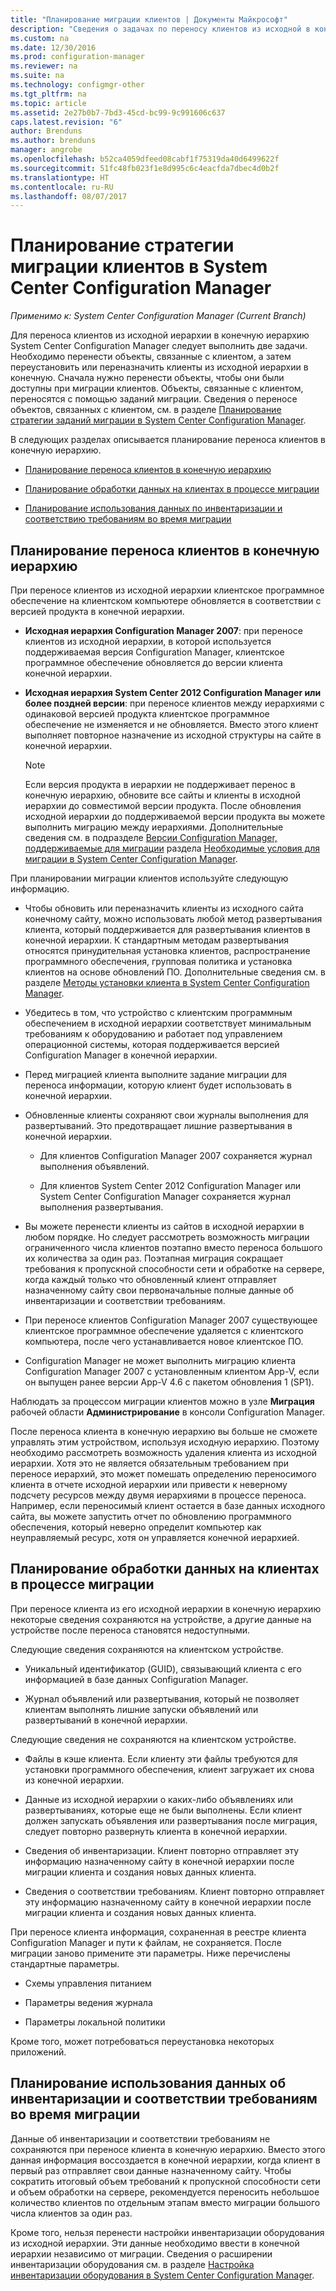 ```yaml
---
title: "Планирование миграции клиентов | Документы Майкрософт"
description: "Сведения о задачах по переносу клиентов из исходной в конечную иерархию System Center Configuration Manager."
ms.custom: na
ms.date: 12/30/2016
ms.prod: configuration-manager
ms.reviewer: na
ms.suite: na
ms.technology: configmgr-other
ms.tgt_pltfrm: na
ms.topic: article
ms.assetid: 2e27b0b7-7bd3-45cd-bc99-9c991606c637
caps.latest.revision: "6"
author: Brenduns
ms.author: brenduns
manager: angrobe
ms.openlocfilehash: b52ca4059dfeed08cabf1f75319da40d6499622f
ms.sourcegitcommit: 51fc48fb023f1e8d995c6c4eacfda7dbec4d0b2f
ms.translationtype: HT
ms.contentlocale: ru-RU
ms.lasthandoff: 08/07/2017
---
```

# <a name="plan-a-client-migration-strategy-in-system-center-configuration-manager"></a>Планирование стратегии миграции клиентов в System Center Configuration Manager

*Применимо к: System Center Configuration Manager (Current Branch)*

Для переноса клиентов из исходной иерархии в конечную иерархию System Center Configuration Manager следует выполнить две задачи. Необходимо перенести объекты, связанные с клиентом, а затем переустановить или переназначить клиенты из исходной иерархии в конечную. Сначала нужно перенести объекты, чтобы они были доступны при миграции клиентов. Объекты, связанные с клиентом, переносятся с помощью заданий миграции. Сведения о переносе объектов, связанных с клиентом, см. в разделе [Планирование стратегии заданий миграции в System Center Configuration Manager](../../core/migration/planning-a-migration-job-strategy.md).  

 В следующих разделах описывается планирование переноса клиентов в конечную иерархию.  

-   [Планирование переноса клиентов в конечную иерархию](#Planning_for_Client_Agent_Migration)  

-   [Планирование обработки данных на клиентах в процессе миграции](#Planning_for_Client_Data_Migration)  

-   [Планирование использования данных по инвентаризации и соответствию требованиям во время миграции](#Planning_for_Inventory_data_migration)  

##  <a name="Planning_for_Client_Agent_Migration"></a> Планирование переноса клиентов в конечную иерархию  
 При переносе клиентов из исходной иерархии клиентское программное обеспечение на клиентском компьютере обновляется в соответствии с версией продукта в конечной иерархии.  

-   **Исходная иерархия Configuration Manager 2007**: при переносе клиентов из исходной иерархии, в которой используется поддерживаемая версия Configuration Manager, клиентское программное обеспечение обновляется до версии клиента конечной иерархии.  

-   **Исходная иерархия System Center 2012 Configuration Manager или более поздней версии**: при переносе клиентов между иерархиями с одинаковой версией продукта клиентское программное обеспечение не изменяется и не обновляется. Вместо этого клиент выполняет повторное назначение из исходной структуры на сайте в конечной иерархии.  

    > [!NOTE]  
    >  Если версия продукта в иерархии не поддерживает перенос в конечную иерархию, обновите все сайты и клиенты в исходной иерархии до совместимой версии продукта. После обновления исходной иерархии до поддерживаемой версии продукта вы можете выполнить миграцию между иерархиями. Дополнительные сведения см. в подразделе [Версии Configuration Manager, поддерживаемые для миграции](../../core/migration/prerequisites-for-migration.md#BKMK_SupportedMigrationVersions) раздела [Необходимые условия для миграции в System Center Configuration Manager](../../core/migration/prerequisites-for-migration.md).  

При планировании миграции клиентов используйте следующую информацию.  

-   Чтобы обновить или переназначить клиенты из исходного сайта конечному сайту, можно использовать любой метод развертывания клиента, который поддерживается для развертывания клиентов в конечной иерархии. К стандартным методам развертывания относятся принудительная установка клиентов, распространение программного обеспечения, групповая политика и установка клиентов на основе обновлений ПО. Дополнительные сведения см. в разделе [Методы установки клиента в System Center Configuration Manager](../../core/clients/deploy/plan/client-installation-methods.md).  

-   Убедитесь в том, что устройство с клиентским программным обеспечением в исходной иерархии соответствует минимальным требованиям к оборудованию и работает под управлением операционной системы, которая поддерживается версией Configuration Manager в конечной иерархии.  

-   Перед миграцией клиента выполните задание миграции для переноса информации, которую клиент будет использовать в конечной иерархии.  

-   Обновленные клиенты сохраняют свои журналы выполнения для развертываний. Это предотвращает лишние развертывания в конечной иерархии.  

    -   Для клиентов Configuration Manager 2007 сохраняется журнал выполнения объявлений.  

    -   Для клиентов System Center 2012 Configuration Manager или System Center Configuration Manager сохраняется журнал выполнения развертывания.  

-   Вы можете перенести клиенты из сайтов в исходной иерархии в любом порядке. Но следует рассмотреть возможность миграции ограниченного числа клиентов поэтапно вместо переноса большого их количества за один раз. Поэтапная миграция сокращает требования к пропускной способности сети и обработке на сервере, когда каждый только что обновленный клиент отправляет назначенному сайту свои первоначальные полные данные об инвентаризации и соответствии требованиям.  

-   При переносе клиентов Configuration Manager 2007 существующее клиентское программное обеспечение удаляется с клиентского компьютера, после чего устанавливается новое клиентское ПО.  

-   Configuration Manager не может выполнить миграцию клиента Configuration Manager 2007 с установленным клиентом App-V, если он выпущен ранее версии App-V 4.6 с пакетом обновления 1 (SP1).  

Наблюдать за процессом миграции клиентов можно в узле **Миграция** рабочей области **Администрирование** в консоли Configuration Manager.  

После переноса клиента в конечную иерархию вы больше не сможете управлять этим устройством, используя исходную иерархию. Поэтому необходимо рассмотреть возможность удаления клиента из исходной иерархии. Хотя это не является обязательным требованием при переносе иерархий, это может помешать определению переносимого клиента в отчете исходной иерархии или привести к неверному подсчету ресурсов между двумя иерархиями в процессе переноса. Например, если переносимый клиент остается в базе данных исходного сайта, вы можете запустить отчет по обновлению программного обеспечения, который неверно определит компьютер как неуправляемый ресурс, хотя он управляется конечной иерархией.  

##  <a name="Planning_for_Client_Data_Migration"></a> Планирование обработки данных на клиентах в процессе миграции  
При переносе клиента из его исходной иерархии в конечную иерархию некоторые сведения сохраняются на устройстве, а другие данные на устройстве после переноса становятся недоступными.  

Следующие сведения сохраняются на клиентском устройстве.  

-   Уникальный идентификатор (GUID), связывающий клиента с его информацией в базе данных Configuration Manager.  

-   Журнал объявлений или развертывания, который не позволяет клиентам выполнять лишние запуски объявлений или развертываний в конечной иерархии.  

Следующие сведения не сохраняются на клиентском устройстве.  

-   Файлы в кэше клиента. Если клиенту эти файлы требуются для установки программного обеспечения, клиент загружает их снова из конечной иерархии.  

-   Данные из исходной иерархии о каких-либо объявлениях или развертываниях, которые еще не были выполнены. Если клиент должен запускать объявления или развертывания после миграция, следует повторно развернуть клиента в конечной иерархии.  

-   Сведения об инвентаризации. Клиент повторно отправляет эту информацию назначенному сайту в конечной иерархии после миграции клиента и создания новых данных клиента.  

-   Сведения о соответствии требованиям. Клиент повторно отправляет эту информацию назначенному сайту в конечной иерархии после миграции клиента и создания новых данных клиента.  

При переносе клиента информация, сохраненная в реестре клиента Configuration Manager и пути к файлам, не сохраняется. После миграции заново примените эти параметры. Ниже перечислены стандартные параметры.  

-   Схемы управления питанием  

-   Параметры ведения журнала  

-   Параметры локальной политики  

Кроме того, может потребоваться переустановка некоторых приложений.  

##  <a name="Planning_for_Inventory_data_migration"></a> Планирование использования данных об инвентаризации и соответствии требованиям во время миграции  
Данные об инвентаризации и соответствии требованиям не сохраняются при переносе клиента в конечную иерархию. Вместо этого данная информация воссоздается в конечной иерархии, когда клиент в первый раз отправляет свои данные назначенному сайту. Чтобы сократить итоговый объем требований к пропускной способности сети и объем обработки на сервере, рекомендуется переносить небольшое количество клиентов по отдельным этапам вместо миграции большого числа клиентов за один раз.  

 Кроме того, нельзя перенести настройки инвентаризации оборудования из исходной иерархии. Эти данные необходимо ввести в конечной иерархии независимо от миграции. Сведения о расширении инвентаризации оборудования см. в разделе [Настройка инвентаризации оборудования в System Center Configuration Manager](../../core/clients/manage/inventory/configure-hardware-inventory.md).  

